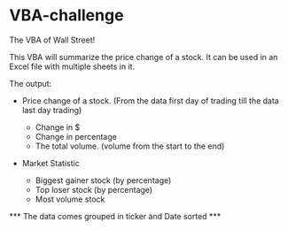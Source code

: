 # VBA-challenge
The VBA of Wall Street!

This VBA will summarize the price change of a stock.
It can be used in an Excel file with multiple sheets in it.

The output:
  - Price change of a stock. (From the data first day of trading till the data last day trading)
    - Change in $
    - Change in percentage
    - The total volume. (volume from the start to the end)
    
  - Market Statistic
    - Biggest gainer stock (by percentage)
    - Top loser stock (by percentage)
    - Most volume stock
    
    
*** The data comes grouped in ticker and Date sorted ***
